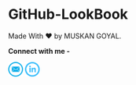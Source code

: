 # GitHub-LookBook


Made With ❤ by MUSKAN GOYAL.




**Connect with me -**

<a href="mailto:muskangoyal05@gmail.com"><img src="assets/images/mail.png" width="30px" height="30px"></a> 
<a href="https://www.linkedin.com/in/goyalmuskan/"><img src="assets/images/linkedin.png" width="30px" height="30px"></a>
